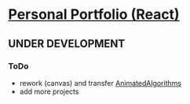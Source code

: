 # [Personal Portfolio (React)](https://rafaelmikayelyan.github.io)

## UNDER DEVELOPMENT

### ToDo
- rework (canvas) and transfer [AnimatedAlgorithms](https://github.com/rafaelmikayelyan/animated-algorithms)
- add more projects
